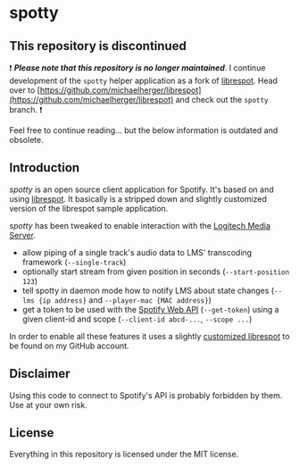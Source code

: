 # spotty

## This repository is discontinued

:exclamation: ***Please note that this repository is no longer maintained***. I continue development of the `spotty` helper application as a fork of [librespot](https://github.com/librespot-org/librespot). Head over to [https://github.com/michaelherger/librespot](https://github.com/michaelherger/librespot) and check out the `spotty` branch. :exclamation:

Feel free to continue reading... but the below information is outdated and obsolete.

## Introduction

*spotty* is an open source client application for Spotify. It's based on and using
[librespot](https://github.com/librespot-org/librespot). It basically is a stripped
down and slightly customized version of the librespot sample application.

*spotty* has been tweaked to enable interaction with the [Logitech Media Server](https://github.com/Logitech/slimserver).

* allow piping of a single track's audio data to LMS' transcoding framework (`--single-track`)
* optionally start stream from given position in seconds (`--start-position 123`)
* tell spotty in daemon mode how to notify LMS about state changes (`--lms {ip address}` and `--player-mac {MAC address}`)
* get a token to be used with the [Spotify Web API](https://developer.spotify.com/web-api/) (`--get-token`) using a given client-id and scope (`--client-id abcd-...`, `--scope ...`)

In order to enable all these features it uses a slightly [customized librespot](https://github.com/michaelherger/librespot/tree/spotty) to be found on my GitHub account.

## Disclaimer
Using this code to connect to Spotify's API is probably forbidden by them.
Use at your own risk.

## License
Everything in this repository is licensed under the MIT license.

